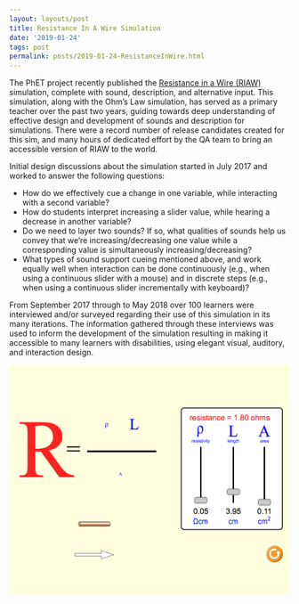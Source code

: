 ```yaml
---
layout: layouts/post
title: Resistance In A Wire Simulation
date: '2019-01-24'
tags: post
permalink: posts/2019-01-24-ResistanceInWire.html
---
```

<p>
                    The PhET project recently published the
                    <a href="https://phet.colorado.edu/en/simulation/resistance-in-a-wire">Resistance in a Wire (RIAW)</a>
                    simulation, complete with sound, description, and alternative input. This simulation, along with the
                    Ohm’s Law simulation, has served as a primary teacher over the past two years, guiding towards
                    deep understanding of effective design and development of sounds and description for simulations.
                    There were a record number of release candidates created for this sim, and many hours of dedicated
                    effort by the QA team to bring an accessible version of RIAW to the world.
                </p>
                <p>
                    Initial design discussions about the simulation started in July 2017 and worked to answer the following questions:
                    <ul>
                        <li>How do we effectively cue a change in one variable, while interacting with a second variable?</li>
                        <li>How do students interpret increasing a slider value, while hearing a decrease in another variable?</li>
                        <li>Do we need to layer two sounds? If so, what qualities of sounds help us convey that we’re
                            increasing/decreasing one value while a corresponding value is simultaneously increasing/decreasing?</li>
                        <li>What types of sound support cueing mentioned above, and work equally well when interaction can be done
                            continuously (e.g., when using a continuous slider with a mouse) and in discrete steps (e.g., when using
                            a continuous slider incrementally with keyboard)?</li>
                    </ul>
                </p>
                <p>
                    From September 2017 through to May 2018 over 100 learners were interviewed and/or surveyed regarding their use
                    of this simulation in its many iterations. The information gathered through these interviews was used to inform
                    the development of the simulation resulting in making it accessible to many learners with disabilities, using
                    elegant visual, auditory, and interaction design.
                </p>
                <img src="images/RIAW.png" alt="Resistance in a Wire Simulation"></a>
         
